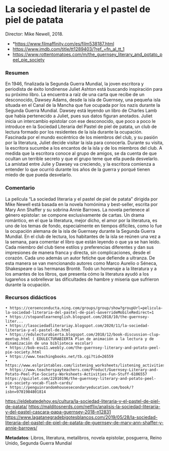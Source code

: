 # La sociedad literaria y el pastel de piel de patata

Director: Mike Newell, 2018.

* *https://www.filmaffinity.com/es/film538187.html 
*  https://www.imdb.com/title/tt1289403/?ref_=fn_al_tt_1 
*  https://www.rottentomatoes.com/m/the_guernsey_literary_and_potato_peel_pie_society 

### Resumen

En 1946, finalizada la Segunda Guerra Mundial, la joven escritora y periodista de éxito londinense Juliet Ashton está buscando inspiración para su próximo libro. La encuentra a raíz de una carta que recibe de un desconocido, Dawsey Adams, desde la isla de Guernsey, una pequeña isla situada en el Canal de la Mancha que fue ocupada por los nazis durante la Segunda Guerra Mundial. Dawsey está leyendo un libro de Charles Lamb que había pertenecido a Juliet, pues sus datos figuran anotados. Juliet inicia un intercambio epistolar con ese desconocido, que poco a poco le introduce en la Sociedad Literaria del Pastel de piel de patata, un club de lectura formado por los residentes de la isla durante la ocupación. Fascinada por el mundo excéntrico de los miembros del club, y su pasión por la literatura, Juliet decide visitar la isla para conocerla. Durante su visita, la escritora sucumbe a los encantos de la isla y de los miembros del club. A medida que la escritora conoce al grupo de amigos, se da cuenta de que ocultan un terrible secreto y que el grupo teme que ella pueda desvelarlo. La amistad entre Julie y Dawsey va creciendo, y la escritora comienza a entender lo que ocurrió durante los años de la guerra y porqué tienen miedo de que pueda desvelarlo. 

### Comentario

La película “La sociedad literaria y el pastel de piel de patata” dirigida por Mike Newell está basada en la novela homónima y best-seller, escrita por Mary Ann Shaffer y su sobrina Annie Barrows. La novela pertenece al género epistolar: se compone exclusivamente de cartas. Un drama romántico, en el que la literatura, mejor dicho, el amor por la literatura, es uno de los temas de fondo, especialmente en tiempos difíciles, como lo fue la ocupación alemana de la isla de Guernsey durante la Segunda Guerra Mundial. En el club de lectura, los habitantes de la isla se reúnen una vez a la semana, para comentar el libro que están leyendo o que ya se han leído. Cada miembro del club tiene estilos y preferencias diferentes y dan sus impresiones de manera franca y directa, sin complicaciones, desde el corazón. Cada uno además un autor fetiche que defiende a ultranza. De esta manera se van mencionando autores como Marco Aurelio o Séneca, Shakespeare o las hermanas Brontë. Todo un homenaje a la literatura y a los amantes de los libros, que presenta cómo la literatura ayudó a los lugareños a sobrellevar las dificultades de hambre y miseria que sufrieron durante la ocupación.

### Recursos didácticos

    • https://ceroenconducta.ning.com/groups/group/show?groupUrl=pelicula-la-sociedad-literaria-del-pastel-de-piel-&overrideMobileRedirect=1 
    • https://stopandlearnenglish.blogspot.com/2018/10/the-guernsey-liter...
    • https://lasociedadliterariay.blogspot.com/2020/11/la-sociedad-literaria-y-el-pastel-de.html 
    • https://edulecturabierta.blogspot.com/2018/12/book-discussion-clup-meetup.html ( EDULECTURABIERTA Plan de animación a la lectura y de dinamización de una biblioteca escolar)
    • https://bob-esu11.weebly.com/the-guernsey-literary-and-potato-peel-pie-society.html 
    • https://www.teachingbooks.net/tb.cgi?tid=26559 
    • https://www.eslprintables.com/listening_worksheets/listening_activities/The_Guernsey_Literary_and_Pota_885596/ 
    • https://www.teacherspayteachers.com/Product/Guernsey-Literary-and-Potato-Peel-Pie-Society-Worksheets-Activities-Fun-Stuff-6106557 https://quizlet.com/22010196/the-guernsey-literary-and-potato-peel-pie-society-vocab-flash-cards/ 
    • https://penguinrandomhousesecondaryeducation.com/book/?isbn=9781984801814 
https://eldebatedehoy.es/cultura/la-sociedad-literaria-y-el-pastel-de-piel-de-patata/
https://malditosnerds.com/netflix/analisis-la-sociedad-literaria-y-del-pastel-cascara-papa-guernsey-2018-n12831
https://www.lagatanegradebigotesblancos.com/2019/05/28/la-sociedad-literaria-del-pastel-de-piel-de-patata-de-guernsey-de-mary-ann-shaffer-y-annie-barrows/

**Metadatos**: Libros, literatura, metalibros, novela epistolar, posguerra, Reino Unido, Segunda Guerra Mundial

